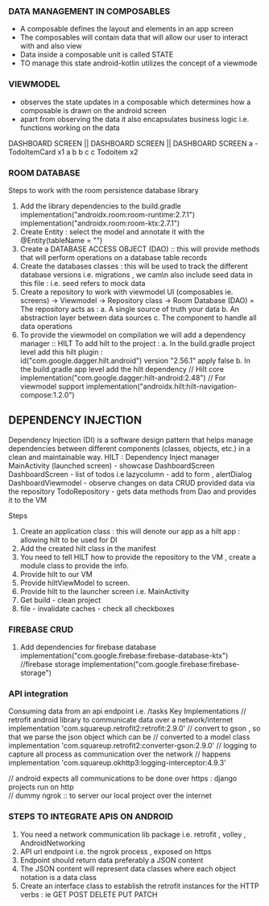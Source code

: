 ### DATA MANAGEMENT IN COMPOSABLES 
- A composable defines the layout and elements in an app screen 
- The composables will contain data that will allow our user to interact with and also view 
- Data inside a composable unit is called STATE  
- TO manage this state android-kotlin utilizes the concept of a viewmode

### VIEWMODEL 
- observes the state updates in a composable which determines how a composable is drawn on the 
android screen 
-  apart from observing the data it also encapsulates business logic i.e. functions working on the 
data 

DASHBOARD SCREEN    ||      DASHBOARD SCREEN     ||        DASHBOARD SCREEN
a - TodoItemCard x1      a                                b 
                         b                               c 
                         c  Todoitem x2                

### ROOM DATABASE 
Steps to work with the room persistence database library 
1. Add the library dependencies to the build.gradle
   implementation("androidx.room:room-runtime:2.7.1")
   implementation("androidx.room:room-ktx:2.7.1")
2. Create Entity : select the model and annotate it with the 
@Entity(tableName = "")
3. Create a DATABASE ACCESS OBJECT (DAO) :: this will provide methods that
will perform operations on a database table records 
4. Create the databases classes : this will be used to track the different 
database versions i.e. migrations , we cam\n also include seed data in this
file : i.e. seed refers to mock data 
5. Create a repository to work with viewmodel 
     UI (composables ie. screens) -> Viewmodel -> Repository class 
     -> Room Database (DAO)
= The repository acts as : 
a. A single source of truth your data 
b. An abstraction layer between data sources 
c. The component to handle all data operations 
6. To provide the viewmodel on compilation we will
add a dependency manager :: HILT 
To add hilt to the project : 
a. In the build.gradle project level add this hilt 
plugin :  
id("com.google.dagger.hilt.android") version "2.56.1" apply false
b. In the build.gradle app level add the hilt dependency
   // Hilt core
   implementation("com.google.dagger:hilt-android:2.48")
   // For viewmodel support
   implementation("androidx.hilt:hilt-navigation-compose:1.2.0")


## DEPENDENCY INJECTION 
Dependency Injection (DI) is a software design pattern 
that helps manage dependencies between different components 
(classes, objects, etc.) in a clean and maintainable way.
HILT : Dependency Inject manager 
        MainActivity (launched screen)
                     - showcase DashboardScreen 
       DashboardScreen - list of todos i.e lazycolumn 
                      - add to form , alertDialog
      DashboardViewmodel - observe changes on data 
                          CRUD  provided data via the 
                          repository 
     TodoRepository  -  gets data methods from Dao 
                       and provides it to the VM 

Steps 
1. Create an application class : this will denote our app as a hilt
app : allowing hilt to be used for DI  
2. Add the created hilt class in the manifest 
3. You need to tell HILT how to provide the repository to
the VM , create a module class to provide the info. 
4. Provide hilt to our VM 
5. Provide hiltViewModel to screen. 
6. Provide hilt to the launcher screen  i.e. MainActivity 
7. Get build - clean project 
8. file - invalidate caches - check all checkboxes 

### FIREBASE CRUD 
1. Add dependencies for firebase database 
implementation("com.google.firebase:firebase-database-ktx")
   //firebase storage
   implementation("com.google.firebase:firebase-storage")

### API integration 
Consuming data from an api endpoint i.e. /tasks
Key Implementations
// retrofit android library to communicate data over a network/internet 
implementation 'com.squareup.retrofit2:retrofit:2.9.0'
// convert to gson , so that we parse the json object which can be 
// converted to a model class 
implementation 'com.squareup.retrofit2:converter-gson:2.9.0'
// logging to capture all process as communication over the network 
// happens 
implementation 'com.squareup.okhttp3:logging-interceptor:4.9.3'

// android expects all communications to be done over https : django 
projects run on http  
// dummy ngrok :: to server our local project over the internet 

### STEPS TO INTEGRATE APIS ON ANDROID 
1. You need a network communication lib package i.e. retrofit , volley ,
AndroidNetworking 
2. API url endpoint i.e. the ngrok process , exposed on https 
3. Endpoint should return data preferably a JSON content 
4. The JSON content will represent data classes where each object notation is 
a data class 
5. Create an interface class to establish the retrofit instances
for the HTTP verbs : ie GET POST DELETE PUT PATCH















